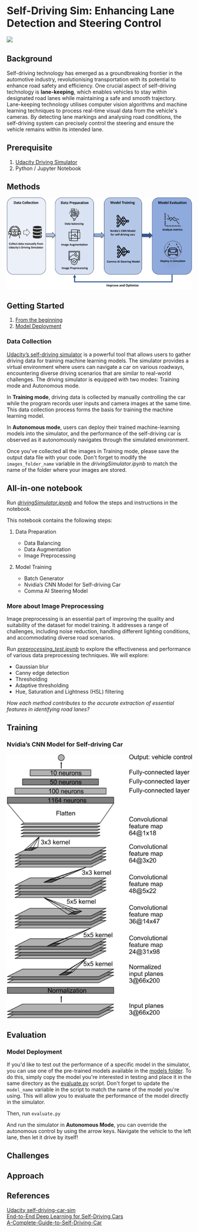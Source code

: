 # Self-Driving Sim: Enhancing Lane Detection and Steering Control
![](/media/banner-gif.gif)
## Background
Self-driving technology has emerged as a groundbreaking frontier in the automotive industry, revolutionising transportation with its potential to enhance road safety and efficiency. One crucial aspect of self-driving technology is **lane-keeping**, which enables vehicles to stay within designated road lanes while maintaining a safe and smooth trajectory. Lane-keeping technology utilises computer vision algorithms and machine learning techniques to process real-time visual data from the vehicle's cameras. By detecting lane markings and analysing road conditions, the self-driving system can precisely control the steering and ensure the vehicle remains within its intended lane.

## Prerequisite
1. [Udacity Driving Simulator](https://github.com/udacity/self-driving-car-sim)
2. Python / Jupyter Notebook

## Methods
![Methods](/media/Machine%20learning%20pipeline.png)

## Getting Started
1. [From the beginning](#data-collection)
2. [Model Deployment](#model-deployment)


### Data Collection
[Udacity’s self-driving simulator](https://github.com/udacity/self-driving-car-sim) is a powerful tool that allows users to gather driving data for training machine learning models. The simulator provides a virtual environment where users can navigate a car on various roadways, encountering diverse driving scenarios that are similar to real-world challenges. The driving simulator is equipped with two modes: Training mode and Autonomous mode.

In **Training mode**, driving data is collected by manually controlling the car while the program records user inputs and camera images at the same time. This data collection process forms the basis for training the machine learning model. 

In **Autonomous mode**, users can deploy their trained machine-learning models into the simulator, and the performance of the self-driving car is observed as it autonomously navigates through the simulated environment.

Once you've collected all the images in Training mode, please save the output data file with your code. Don't forget to modify the ```images_folder_name``` variable in the *drivingSimulator.ipynb* to match the name of the folder where your images are stored.

## All-in-one notebook
Run [*drivingSimulator.ipynb*](/src/drivingSimulator.ipynb) and follow the steps and instructions in the notebook.

This notebook contains the following steps:
1. Data Preparation
    - Data Balancing
    - Data Augmentation
    - Image Preprocessing

2. Model Training
    - Batch Generator
    - Nvidia’s CNN Model for Self-driving Car
    - Comma AI Steering Model

### More about Image Preprocessing
Image preprocessing is an essential part of improving the quality and suitability of the dataset for model training. It addresses a range of challenges, including noise reduction, handling different lighting conditions, and accommodating diverse road scenarios.

Run [*preprocessing_test.ipynb*](/src/preprocessing_test.ipynb) to explore the effectiveness and performance of various data preprocessing techniques. We will explore:
- Gaussian blur
- Canny edge detection
- Thresholding
- Adaptive thresholding
- Hue, Saturation and Lightness (HSL) filtering 

*How each method contributes to the accurate extraction of essential features in identifying road lanes?*

## Training
### Nvidia’s CNN Model for Self-driving Car
![nvidia-cnn-architecture](media/nvidia-cnn-architecture.png)

## Evaluation
### Model Deployment
If you'd like to test out the performance of a specific model in the simulator, you can use one of the pre-trained models available in the [models folder](/models). To do this, simply copy the model you're interested in testing and place it in the same directory as the [evaluate.py](evaluate.py) script. Don't forget to update the ```model_name``` variable in the script to match the name of the model you're using. This will allow you to evaluate the performance of the model directly in the simulator.

Then, run ```evaluate.py```

And run the simulator in **Autonomous Mode**, you can override the autonomous control by using the arrow keys. Navigate the vehicle to the left lane, then let it drive by itself!


## Challenges

## Approach

## References

[Udacity self-driving-car-sim](https://github.com/udacity/self-driving-car-sim)<br>
[End-to-End Deep Learning for Self-Driving Cars](https://developer.nvidia.com/blog/deep-learning-self-driving-cars/)<br>
[A-Complete-Guide-to-Self-Driving-Car](https://www.codeproject.com/Articles/1273179/A-Complete-Guide-to-Self-Driving-Car)

